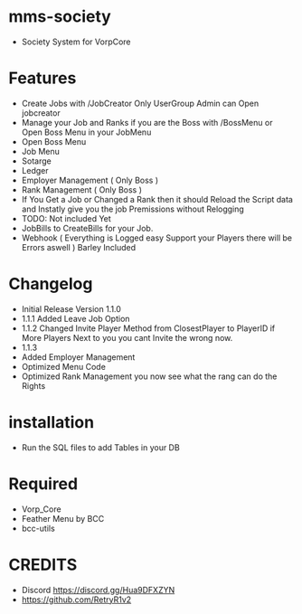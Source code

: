 # mms-society

- Society System for VorpCore

# Features

- Create Jobs with /JobCreator  Only UserGroup Admin can Open jobcreator
- Manage your Job and Ranks if you are the Boss with /BossMenu or Open Boss Menu in your JobMenu
- Open Boss Menu
- Job Menu
- Sotarge
- Ledger
- Employer Management ( Only Boss )
- Rank Management ( Only Boss )
- If You Get a Job or Changed a Rank then it should Reload the Script data and Instatly give you the job Premissions without Relogging
- TODO: Not included Yet
- JobBills to CreateBills for your Job.
- Webhook ( Everything is Logged easy Support your Players there will be Errors aswell ) Barley Included

 
# Changelog

- Initial Release Version 1.1.0
- 1.1.1 Added Leave Job Option
- 1.1.2 Changed Invite Player Method from ClosestPlayer to PlayerID if More Players Next to you you cant Invite the wrong now.
- 1.1.3
- Added Employer Management
- Optimized Menu Code
- Optimized Rank Management you now see what the rang can do the Rights

# installation 

- Run the SQL files to add Tables in your DB


# Required
- Vorp_Core 
- Feather Menu by BCC
- bcc-utils


# CREDITS
- Discord https://discord.gg/Hua9DFXZYN
- https://github.com/RetryR1v2 